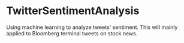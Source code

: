 # TwitterSentimentAnalysis
Using machine learning to analyze tweets' sentiment. This will mainly applied to Bloomberg terminal tweets on stock news.
